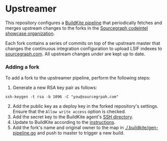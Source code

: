 # Upstreamer

This repository configures a [BuildKite pipeline](https://buildkite.com/sourcegraph/sourcegraph-codeintel-showcase-upstreamer/builds?branch=master) that periodically fetches and merges upstream changes to the forks in the [Sourcegraph codeintel showcase organization](https://github.com/sourcegraph-codeintel-showcase).

Each fork contains a series of commits on top of the upstream master that changes the continuous integration configuration to upload LSIF indexes to [sourcegraph.com](https://sourcegraph.com). All upstream changes _under_ are kept up to date.

### Adding a fork

To add a fork to the upstreamer pipeline, perform the following steps:

1. Generate a new RSA key pair as follows:

```
ssh-keygen -t rsa -b 1096 -C "you@sourcegrpah.com"
```

2. Add the public key as a deploy key in the forked repository's settings. Ensure that the `Allow write access` option is checked.
3. Add the secret key to the BuildKite agent's [SSH directory](https://github.com/sourcegraph/infrastructure/blob/master/kubernetes/ci/buildkite/buildkite-agent/buildkite-ssh.Secret.yaml#L6).
4. Update to BuildKite according to the [instructions](https://github.com/sourcegraph/infrastructure/blob/master/kubernetes/ci/README.md).
5. Add the fork's name and original owner to the map in [./.buildkite/gen-pipeline.go](gen-pipeline.go) and push to master to trigger a new build.
